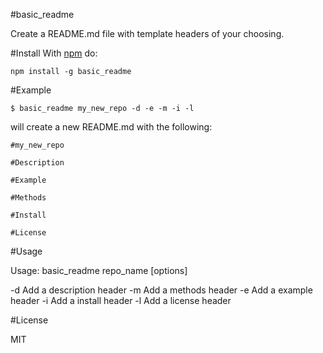 #basic_readme

Create a README.md file with template headers of your choosing.

#Install
With [npm](https://npmjs.org) do:

```
npm install -g basic_readme
```

#Example

```
$ basic_readme my_new_repo -d -e -m -i -l
```

will create a new README.md with the following:
```
#my_new_repo

#Description

#Example

#Methods

#Install

#License

```

#Usage

Usage: basic_readme repo_name [options]

  -d                Add a description header
  -m                Add a methods header
  -e                Add a example header
  -i                Add a install header
  -l                Add a license header

#License

MIT
